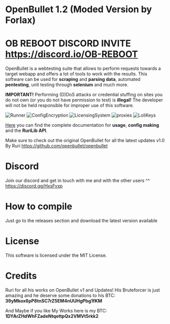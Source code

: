 # OpenBullet 1.2 (Moded Version by Forlax)
# OB REBOOT DISCORD INVITE https://discord.io/OB-REBOOT

OpenBullet is a webtesting suite that allows to perform requests towards a target webapp and offers a lot of tools to work with the results. This software can be used for **scraping** and **parsing data**, automated **pentesting**, unit testing through **selenium** and much more.

**IMPORTANT!** Performing (D)DoS attacks or credential stuffing on sites you do not own (or you do not have permission to test) is **illegal!** The developer will not be held responsible for improper use of this software.

![Runner](https://i.imgur.com/8HdLkJ5.png)
![ConfigEncryption](https://i.imgur.com/K7nTjdr.png)
![LicensingSystem](https://i.imgur.com/dWsGLH3.png)
![proxies](https://i.imgur.com/VrVTBeW.png)
![LoliKeys](https://i.imgur.com/8wB2m5w.png)


[Here](https://openbullet.github.io) you can find the complete documentation for **usage**, **config making** and the **RuriLib API**.

Make sure to check out the original OpenBullet for all the latest updates v1.0 By Ruri https://github.com/openbullet/openbullet

# Discord
Join our discord and get in touch with me and with the other users ^^
https://discord.gg/HxsFvxp

# How to compile
Just go to the releases section and download the latest version available

# License
This software is licensed under the MIT License.

# Credits
Ruri for all his works on OpenBullet v1 and Updates! His Bruteforcer is just amazing and he deserve some donations to his BTC: **39yMkox6pP8tnSC7rZ5EM4nUUHgPbg1fKM** 

And Maybe if you like My Works here is my BTC: **1DYArZHdWhFZadeNtqettpQx2VMVt5rkk2**
